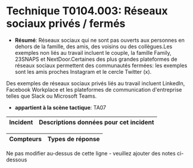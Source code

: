 # Technique T0104.003: Réseaux sociaux privés / fermés

* **Résumé**: Réseaux sociaux qui ne sont pas ouverts aux personnes en dehors de la famille, des amis, des voisins ou des collègues.Les exemples non liés au travail incluent le couple, la famille Family, 23SNAPS et NextDoor.Certaines des plus grandes plateformes de réseaux sociaux permettent des communautés fermées: les exemples sont les amis proches Instagram et le cercle Twitter (x).

Des exemples de réseaux sociaux privés liés au travail incluent LinkedIn, Facebook Workplace et les plateformes de communication d'entreprise telles que Slack ou Microsoft Teams.

* **appartient à la scène tactique**: TA07


|Incident |Descriptions données pour cet incident |
|-------- |-------------------- |



|Compteurs |Types de réponse |
|-------- |-------------- |


Ne pas modifier au-dessus de cette ligne - veuillez ajouter des notes ci-dessous